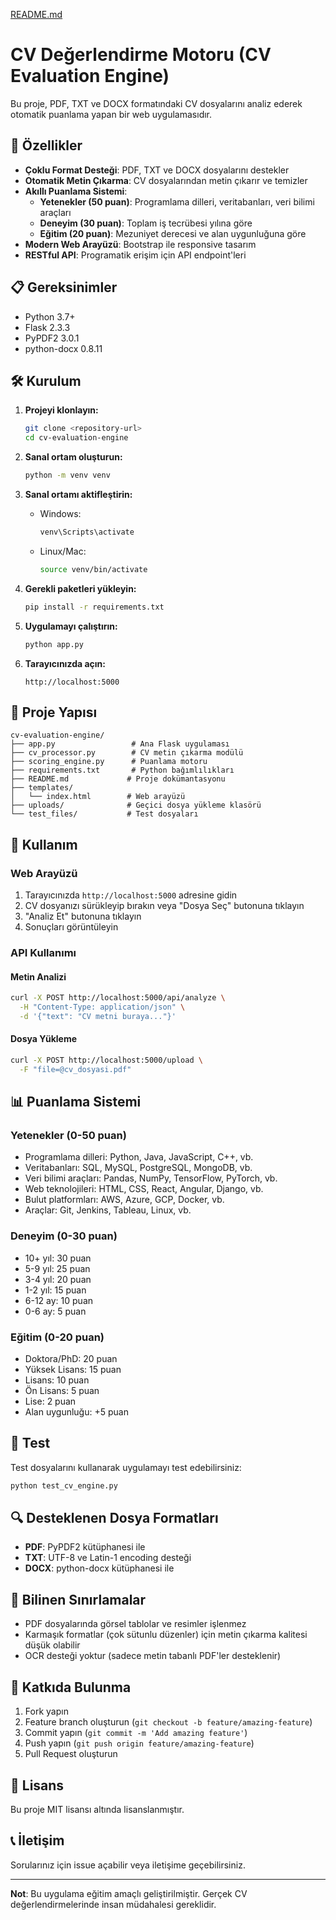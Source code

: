 [README.md](https://github.com/user-attachments/files/22454864/README.md)
# CV Değerlendirme Motoru (CV Evaluation Engine)

Bu proje, PDF, TXT ve DOCX formatındaki CV dosyalarını analiz ederek otomatik puanlama yapan bir web uygulamasıdır.

## 🚀 Özellikler

- **Çoklu Format Desteği**: PDF, TXT ve DOCX dosyalarını destekler
- **Otomatik Metin Çıkarma**: CV dosyalarından metin çıkarır ve temizler
- **Akıllı Puanlama Sistemi**:
  - **Yetenekler (50 puan)**: Programlama dilleri, veritabanları, veri bilimi araçları
  - **Deneyim (30 puan)**: Toplam iş tecrübesi yılına göre
  - **Eğitim (20 puan)**: Mezuniyet derecesi ve alan uygunluğuna göre
- **Modern Web Arayüzü**: Bootstrap ile responsive tasarım
- **RESTful API**: Programatik erişim için API endpoint'leri

## 📋 Gereksinimler

- Python 3.7+
- Flask 2.3.3
- PyPDF2 3.0.1
- python-docx 0.8.11

## 🛠️ Kurulum

1. **Projeyi klonlayın:**
   ```bash
   git clone <repository-url>
   cd cv-evaluation-engine
   ```

2. **Sanal ortam oluşturun:**
   ```bash
   python -m venv venv
   ```

3. **Sanal ortamı aktifleştirin:**
   - Windows:
     ```bash
     venv\Scripts\activate
     ```
   - Linux/Mac:
     ```bash
     source venv/bin/activate
     ```

4. **Gerekli paketleri yükleyin:**
   ```bash
   pip install -r requirements.txt
   ```

5. **Uygulamayı çalıştırın:**
   ```bash
   python app.py
   ```

6. **Tarayıcınızda açın:**
   ```
   http://localhost:5000
   ```

## 📁 Proje Yapısı

```
cv-evaluation-engine/
├── app.py                 # Ana Flask uygulaması
├── cv_processor.py        # CV metin çıkarma modülü
├── scoring_engine.py      # Puanlama motoru
├── requirements.txt       # Python bağımlılıkları
├── README.md             # Proje dokümantasyonu
├── templates/
│   └── index.html        # Web arayüzü
├── uploads/              # Geçici dosya yükleme klasörü
└── test_files/           # Test dosyaları
```

## 🔧 Kullanım

### Web Arayüzü

1. Tarayıcınızda `http://localhost:5000` adresine gidin
2. CV dosyanızı sürükleyip bırakın veya "Dosya Seç" butonuna tıklayın
3. "Analiz Et" butonuna tıklayın
4. Sonuçları görüntüleyin

### API Kullanımı

#### Metin Analizi
```bash
curl -X POST http://localhost:5000/api/analyze \
  -H "Content-Type: application/json" \
  -d '{"text": "CV metni buraya..."}'
```

#### Dosya Yükleme
```bash
curl -X POST http://localhost:5000/upload \
  -F "file=@cv_dosyasi.pdf"
```

## 📊 Puanlama Sistemi

### Yetenekler (0-50 puan)
- Programlama dilleri: Python, Java, JavaScript, C++, vb.
- Veritabanları: SQL, MySQL, PostgreSQL, MongoDB, vb.
- Veri bilimi araçları: Pandas, NumPy, TensorFlow, PyTorch, vb.
- Web teknolojileri: HTML, CSS, React, Angular, Django, vb.
- Bulut platformları: AWS, Azure, GCP, Docker, vb.
- Araçlar: Git, Jenkins, Tableau, Linux, vb.

### Deneyim (0-30 puan)
- 10+ yıl: 30 puan
- 5-9 yıl: 25 puan
- 3-4 yıl: 20 puan
- 1-2 yıl: 15 puan
- 6-12 ay: 10 puan
- 0-6 ay: 5 puan

### Eğitim (0-20 puan)
- Doktora/PhD: 20 puan
- Yüksek Lisans: 15 puan
- Lisans: 10 puan
- Ön Lisans: 5 puan
- Lise: 2 puan
- Alan uygunluğu: +5 puan

## 🧪 Test

Test dosyalarını kullanarak uygulamayı test edebilirsiniz:

```bash
python test_cv_engine.py
```

## 🔍 Desteklenen Dosya Formatları

- **PDF**: PyPDF2 kütüphanesi ile
- **TXT**: UTF-8 ve Latin-1 encoding desteği
- **DOCX**: python-docx kütüphanesi ile

## 🚨 Bilinen Sınırlamalar

- PDF dosyalarında görsel tablolar ve resimler işlenmez
- Karmaşık formatlar (çok sütunlu düzenler) için metin çıkarma kalitesi düşük olabilir
- OCR desteği yoktur (sadece metin tabanlı PDF'ler desteklenir)

## 🤝 Katkıda Bulunma

1. Fork yapın
2. Feature branch oluşturun (`git checkout -b feature/amazing-feature`)
3. Commit yapın (`git commit -m 'Add amazing feature'`)
4. Push yapın (`git push origin feature/amazing-feature`)
5. Pull Request oluşturun

## 📄 Lisans

Bu proje MIT lisansı altında lisanslanmıştır.

## 📞 İletişim

Sorularınız için issue açabilir veya iletişime geçebilirsiniz.

---

**Not**: Bu uygulama eğitim amaçlı geliştirilmiştir. Gerçek CV değerlendirmelerinde insan müdahalesi gereklidir.
